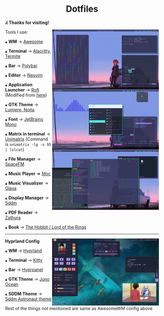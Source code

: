 <h1 align='center'>Dotfiles</h1>

**ⵃ Thanks for visiting!**

<img src='Awesome.png' alt='AwesomeWM' align='right' width='350px'/>

Tools I use:

   ▴ **WM** -> [Awesome](https://awesomewm.org/)

   ▴ **Terminal** -> [Alacritty](https://github.com/alacritty/alacritty), [Termite](https://github.com/thestinger/termite)

   ▴ **Bar** -> [Polybar](https://polybar.github.io/)

   ▴ **Editor** -> [Neovim](https://neovim.io/)
   
   ▴ **Application Launcher** -> [Rofi](https://github.com/davatorium/rofi) (Modified from [here](https://github.com/adi1090x/rofi))

   ▴ **GTK Theme** -> [Lumiere, Noita](https://github.com/addy-dclxvi/gtk-theme-collections)

   ▴ **Font** -> [JetBrains Mono](https://www.jetbrains.com/lp/mono/)

   ▴ **Matrix in terminal** -> [Unimatrix](https://github.com/will8211/unimatrix) (Command is `unimatrix -lg -s 95 | lolcat`)

   ▴ **File Manager** -> [SpaceFM](http://ignorantguru.github.io/spacefm/)
   
   ▴ **Music Player** => [Moc](http://moc.daper.net/)

   ▴ **Music Visualizer** -> [Glava](https://github.com/jarcode-foss/glava)

   ▴ **Display Manager** -> [Sddm](https://github.com/sddm/sddm/)

   ▴ **PDF Reader** -> [Zathura](https://pwmt.org/projects/zathura/)
   
   ▴ **Book** -> [The Hobbit / Lord of the Rings](https://en.wikipedia.org/wiki/The_Lord_of_the_Rings)
   
---
<img src='Hyprland.png' alt='Hyprland' align='right' width='350px'/>


**Hyprland Config**

   ▴ **WM** -> [Hyprland](https://hyprland.org/)
   
   ▴ **Terminal** -> [Kitty](https://github.com/kovidgoyal/kitty)
   
   ▴ **Bar** -> [Hyprpanel](https://hyprpanel.com/)
   
   ▴ **GTK Theme** -> [Juno Ocean](https://www.gnome-look.org/p/1280977)
   
   ▴ **SDDM Theme** -> [Sddm Astronaut theme](https://github.com/Keyitdev/sddm-astronaut-theme)
   

Rest of the things not mentioned are same as AwesomeWM config above
